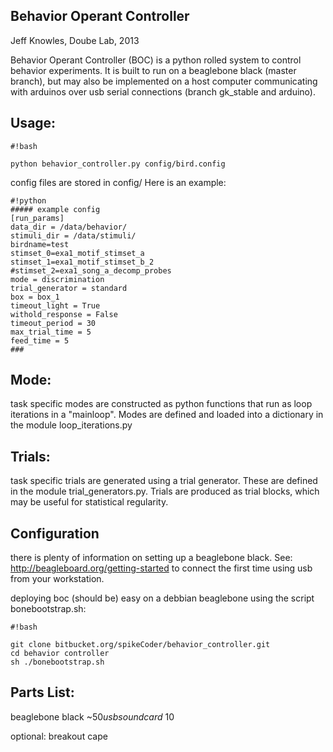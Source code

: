 ## Behavior Operant Controller ##
Jeff Knowles, Doube Lab, 2013 


Behavior Operant Controller (BOC) is a python rolled system to control behavior experiments. It is built to run on a beaglebone black (master branch), but may also be implemented on a host computer communicating with arduinos over usb serial connections (branch gk_stable and arduino).  

## Usage: ##

```
#!bash

python behavior_controller.py config/bird.config 

```

config files are stored in config/
Here is an example:

```
#!python
##### example config 
[run_params]
data_dir = /data/behavior/
stimuli_dir = /data/stimuli/
birdname=test
stimset_0=exa1_motif_stimset_a
stimset_1=exa1_motif_stimset_b_2
#stimset_2=exa1_song_a_decomp_probes
mode = discrimination
trial_generator = standard
box = box_1
timeout_light = True
withold_response = False
timeout_period = 30
max_trial_time = 5
feed_time = 5
###
```

## Mode: ##
task specific modes are constructed as python functions that run as loop iterations in a "mainloop". Modes are defined and loaded into a dictionary in the module loop_iterations.py

## Trials: ##
task specific trials are generated using a trial generator.  These are defined in the module trial_generators.py. Trials are produced as trial blocks, which may be useful for statistical regularity.  

## Configuration ##
there is plenty of information on setting up a beaglebone black.  See: http://beagleboard.org/getting-started to connect the first time using usb from your workstation.  

deploying boc (should be) easy on a debbian beaglebone using the script bonebootstrap.sh:

```
#!bash

git clone bitbucket.org/spikeCoder/behavior_controller.git
cd behavior controller
sh ./bonebootstrap.sh
```



## Parts List: ##
beaglebone black ~$50
usb soundcard ~$10 

optional:
breakout cape
